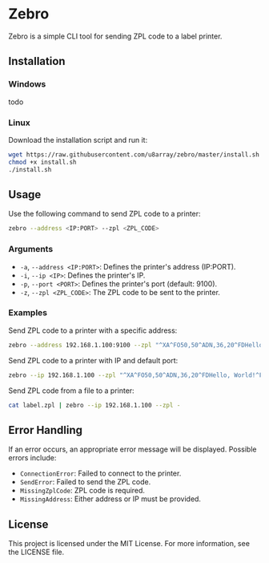 # Zebro

Zebro is a simple CLI tool for sending ZPL code to a label printer.

## Installation

### Windows

todo

### Linux

Download the installation script and run it:

```sh
wget https://raw.githubusercontent.com/u8array/zebro/master/install.sh
chmod +x install.sh
./install.sh
```

## Usage

Use the following command to send ZPL code to a printer:

```sh
zebro --address <IP:PORT> --zpl <ZPL_CODE>
```

### Arguments

- `-a`, `--address <IP:PORT>`: Defines the printer's address (IP:PORT).
- `-i`, `--ip <IP>`: Defines the printer's IP.
- `-p`, `--port <PORT>`: Defines the printer's port (default: 9100).
- `-z`, `--zpl <ZPL_CODE>`: The ZPL code to be sent to the printer.

### Examples

Send ZPL code to a printer with a specific address:

```sh
zebro --address 192.168.1.100:9100 --zpl "^XA^FO50,50^ADN,36,20^FDHello, World!^FS^XZ"
```

Send ZPL code to a printer with IP and default port:

```sh
zebro --ip 192.168.1.100 --zpl "^XA^FO50,50^ADN,36,20^FDHello, World!^FS^XZ"
```

Send ZPL code from a file to a printer:

```sh
cat label.zpl | zebro --ip 192.168.1.100 --zpl -
```

## Error Handling

If an error occurs, an appropriate error message will be displayed. Possible errors include:

- `ConnectionError`: Failed to connect to the printer.
- `SendError`: Failed to send the ZPL code.
- `MissingZplCode`: ZPL code is required.
- `MissingAddress`: Either address or IP must be provided.

## License

This project is licensed under the MIT License. For more information, see the LICENSE file.
